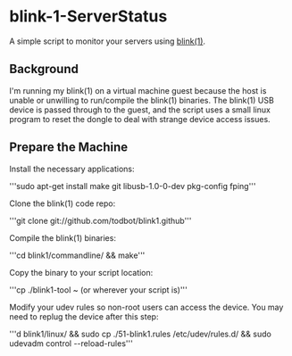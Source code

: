 blink-1-ServerStatus
====================

A simple script to monitor your servers using [blink(1)](http://www.kickstarter.com/projects/thingm/blink1-the-usb-rgb-led).

## Background

I'm running my blink(1) on a virtual machine guest because the host is unable or unwilling to run/compile the blink(1) binaries. The blink(1) USB device is passed through to the guest, and the script 
uses a small linux program to reset the dongle to deal with strange device access issues.

## Prepare the Machine

Install the necessary applications:

'''sudo apt-get install make git libusb-1.0-0-dev pkg-config fping'''

Clone the blink(1) code repo:

'''git clone git://github.com/todbot/blink1.github'''

Compile the blink(1) binaries:

'''cd blink1/commandline/ && make'''

Copy the binary to your script location:

'''cp ./blink1-tool ~ (or wherever your script is)'''

Modify your udev rules so non-root users can access the device. You may need to replug the device after this step:

'''d blink1/linux/ && sudo cp ./51-blink1.rules /etc/udev/rules.d/ && sudo udevadm control --reload-rules'''

